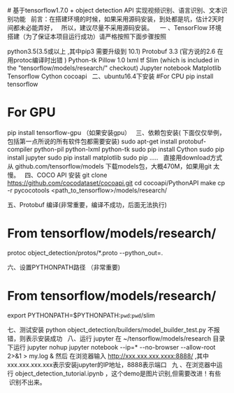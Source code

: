 # 基于tensorflow1.7.0 + object detection API 实现视频识别、语言识别、文本识别功能
 
前言：在搭建环境的时候，如果采用源码安装，到处都是坑，估计2天时间都未必能弄好，
 
所以，建议尽量不采用源码安装。 
 
一 、TensorFlow 环境搭建（为了保证本项目运行成功）请严格按照下面步骤按照

python3.5(3.5或以上 ,其中pip3 需要升级到 10.1)
Protobuf 3.3 (官方说的2.6 在用protoc编译时出错 )
Python-tk
Pillow 1.0
lxml
tf Slim (which is included in the "tensorflow/models/research/" checkout)
Jupyter notebook
Matplotlib
Tensorflow
Cython
cocoapi
 
二、ubuntu16.4下安装
#For CPU
pip install tensorflow
# For GPU
pip install tensorflow-gpu （如果安装gpu）
 
三、依赖包安装( 下面仅仅举例，包括第一点所说的所有软件包都需要安装)
sudo apt-get install protobuf-compiler python-pil python-lxml python-tk
sudo pip install Cython
sudo pip install jupyter
sudo pip install matplotlib
sudo pip .....
 
直接用download方式从 github.com/tensorflow/models 下载models包，大概470M，如果用git 太慢。
 
四、COCO API 安装
git clone https://github.com/cocodataset/cocoapi.git
cd cocoapi/PythonAPI
make 
cp -r pycocotools <path_to_tensorflow>/models/research/

五、Protobuf 编译(非常重要，编译不成功，后面无法执行)
# From tensorflow/models/research/
protoc object_detection/protos/*.proto --python_out=.

六、设置PYTHONPATH路径 （非常重要)
# From tensorflow/models/research/
export PYTHONPATH=$PYTHONPATH:`pwd`:`pwd`/slim

七、测试安装
python object_detection/builders/model_builder_test.py
不报错，则表示安装成功
 
八、运行 jupyter
在 ~/tensorflow/models/research 目录下运行 jupyter 
nohup jupyter notebook --ip=* --no-browser --allow-root 2>&1 > my.log &
然后 在浏览器输入 http://xxx.xxx.xxx.xxxx:8888/ ,其中xxx.xxx.xxx.xxx表示安装jupyter的IP地址，8888表示端口
 
九 、在浏览器中运行 object_detection_tutorial.ipynb ，这个demo是图片识别,但需要改进！有些
 识别不出来。 
 

 
 
